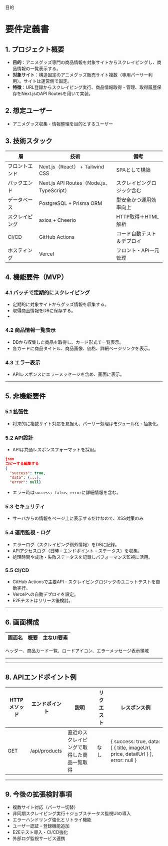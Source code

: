 目的

# 要件定義書

## 1. プロジェクト概要

- **目的**：アニメグッズ専門の商品情報を対象サイトからスクレイピングし、商品情報の一覧表示する。
- **対象サイト**：構造固定のアニメグッズ販売サイト複数（専用パーサー利用）。サイトは運営側で固定。
- **特徴**：URL登録からスクレイピング実行、商品情報取得・管理、取得履歴保存をNext.jsのAPI Routesを用いて実装。

## 2. 想定ユーザー

- アニメグッズ収集・情報整理を目的とするユーザー

## 3. 技術スタック

| 層 | 技術 | 備考 |
| --- | --- | --- |
| フロントエンド | Next.js（React） + Tailwind CSS | SPAとして構築 |
| バックエンド | Next.js API Routes（Node.js、TypeScript） | スクレイピングロジック含む |
| データベース | PostgreSQL + Prisma ORM | 型安全かつ運用効率向上 |
| スクレイピング | axios + Cheerio | HTTP取得＋HTML解析 |
| CI/CD | GitHub Actions | コード自動テスト＆デプロイ |
| ホスティング | Vercel | フロント・API一元管理 |

## 4. 機能要件（MVP）

### 4.1 バッチで定期的にスクレイピング

- 定期的に対象サイトからグッズ情報を収集する。
- 取得商品情報をDBに保存する。
- 
### 4.2 商品情報一覧表示

- DBから収集した商品を取得し、カード形式で一覧表示。
- 各カードに商品タイトル、商品画像、価格、詳細ページリンクを表示。

### 4.3 エラー表示

- APIレスポンスにエラーメッセージを含め、画面に表示。

---

## 5. 非機能要件

### 5.1 拡張性

- 将来的に複数サイト対応を見据え、パーサー処理はモジュール化・抽象化。

### 5.2 API設計

- APIは共通レスポンスフォーマットを採用。

```json
json
コピーする編集する
{
  "success": true,
  "data": {...},
  "error": null}

```

- エラー時は`success: false`、`error`に詳細情報を含む。

### 5.3 セキュリティ

- サーバからの情報をページ上に表示するだけなので、XSS対策のみ

### 5.4 運用監視・ログ

- エラーログ（スクレイピング例外情報）をDBに記録。
- APIアクセスログ（日時・エンドポイント・ステータス）を収集。
- 処理時間や成功・失敗ステータスを記録しパフォーマンス監視に活用。

### 5.5 CI/CD

- GitHub Actionsで主要API・スクレイピングロジックのユニットテストを自動実行。
- Vercelへの自動デプロイを設定。
- E2Eテストはリリース後検討。

---

## 6. 画面構成

| 画面名 | 概要 | 主なUI要素 |
| --- | --- | --- |
ヘッダー、商品カード一覧、ロードアイコン、エラーメッセージ表示領域

---

---

## 8. APIエンドポイント例

| HTTPメソッド | エンドポイント | 説明 | リクエスト | レスポンス例 |
| --- | --- | --- | --- | --- |
| GET | /api/products | 直近のスクレイピングで取得した商品一覧取得 | なし | { success: true, data: [ { title, imageUrl, price, detailUrl } ], error: null } |

---

## 9. 今後の拡張検討事項

- 複数サイト対応（パーサー切替）
- 非同期スクレイピング実行＋ジョブステータス監視UIの導入
- エラーハンドリング強化とリトライ機能
- ユーザー認証・登録機能追加
- E2Eテスト導入・CI/CD強化
- 外部ログ監視サービス連携
